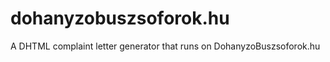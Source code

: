 dohanyzobuszsoforok.hu
======================

A DHTML complaint letter generator that runs on DohanyzoBuszsoforok.hu